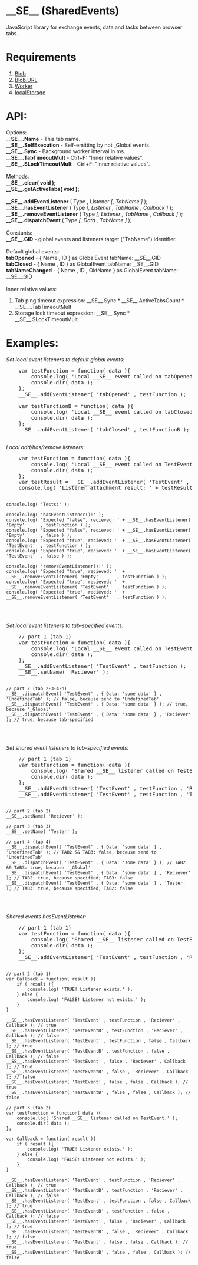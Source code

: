 \_\_SE\_\_ (SharedEvents)
======

JavaScript library for exchange events, data and tasks between browser tabs.

Requirements
======
1. <a href="http://caniuse.com/#search=blob">Blob</a> 
2. <a href="http://caniuse.com/#feat=bloburls">Blob.URL</a>
3. <a href="http://caniuse.com/#search=worker">Worker</a>
4. <a href="http://caniuse.com/#search=localstorage">localStorage</a>

API:
======
Options:<br>
  <b>\_\_SE\_\_.Name</b>             - This tab name.<br>
  <b>\_\_SE\_\_.SelfExecution</b>    - Self-emitting by not \_Global events.<br>
  <b>\_\_SE\_\_.Sync</b>             - Background worker interval in ms.<br>
  <b>\_\_SE\_\_.TabTimeoutMult</b>   - Ctrl+F: "Inner relative values".<br>
  <b>\_\_SE\_\_.SLockTimeoutMult</b> - Ctrl+F: "Inner relative values".<br>
<br>
Methods:<br>
  <b>\_\_SE\_\_.clear( void );</b><br>
  <b>\_\_SE\_\_.getActiveTabs( void );</b><br>
<br>
  <b>\_\_SE\_\_.addEventListener</b>     ( Type , Listener <i>[, TabName ]</i> );<br>
  <b>\_\_SE\_\_.hasEventListener</b>     ( Type <i>[, Listener , TabName , Callback ]</i> );<br>
  <b>\_\_SE\_\_.removeEventListener</b>  ( Type <i>[, Listener , TabName , Callback ]</i> );<br>
  <b>\_\_SE\_\_.dispatchEvent</b>        ( Type <i>[, Data , TabName ]</i> );<br>
<br>
Constants:<br>
  <b>\_\_SE\_\_.GID</b>              - global events and listeners target ("TabName") identifier.<br>
<br>
Default global events:<br>
  <b>tabOpened</b>               - { Name , ID }             as GlobalEvent tabName: \_\_SE\_\_.GID<br>
  <b>tabClosed</b>               - { Name , ID }             as GlobalEvent tabName: \_\_SE\_\_.GID<br>
  <b>tabNameChanged</b>          - { Name , ID , OldName }   as GlobalEvent tabName: \_\_SE\_\_.GID<br>
<br>
Inner relative values:<br>
  1) Tab ping timeout expression:   \_\_SE\_\_.Sync \* \_\_SE\_\_.ActiveTabsCount \* \_\_SE\_\_.TabTimeoutMult<br>
  2) Storage lock timeout expression:   \_\_SE\_\_.Sync \* \_\_SE\_\_.SLockTimeoutMult<br>

Examples:
======
<i>Set local event listeners to default global events:</i>
<pre>
    var testFunction = function( data ){
        console.log( 'Local __SE__ event called on tabOpened.' );
        console.dir( data );
    };
    __SE__.addEventListener( 'tabOpened' , testFunction );

    var testFunctionB = function( data ){
        console.log( 'Local __SE__ event called on tabClosed.' );
        console.dir( data );
    };
    __SE__.addEventListener( 'tabClosed' , testFunctionB );
</pre>
<br>
<i>Local add/has/remove listeners:</i>
<pre>
    var testFunction = function( data ){
        console.log( 'Local __SE__ event called on TestEvent.' );
        console.dir( data );
    };
    var testResult = __SE__.addEventListener( 'TestEvent' , testFunction );
    console.log( 'Listener attachment result: ' + testResult );

    console.log( 'Tests:' );

    console.log( 'hasEventListener():' );
    console.log( 'Expected "false", recieved: ' + __SE__.hasEventListener( 'Empty'      , testFunction ) );
    console.log( 'Expected "false", recieved: ' + __SE__.hasEventListener( 'Empty'      , false ) );
    console.log( 'Expected "true", recieved: '  + __SE__.hasEventListener( 'TestEvent'  , testFunction ) );
    console.log( 'Expected "true", recieved: '  + __SE__.hasEventListener( 'TestEvent'  , false ) );

    console.log( 'removeEventListener():' );
    console.log( 'Expected "true", recieved: '  + __SE__.removeEventListener( 'Empty'       , testFunction ) );
    console.log( 'Expected "true", recieved: '  + __SE__.removeEventListener( 'TestEvent'   , testFunction ) );
    console.log( 'Expected "true", recieved: '  + __SE__.removeEventListener( 'TestEvent'   , testFunction ) );
</pre>
<br>
<i>Set local event listeners to tab-specified events:</i>
<pre>
    // part 1 (tab 1)
    var testFunction = function( data ){
        console.log( 'Local __SE__ event called on TestEvent.' );
        console.dir( data );
    };
    __SE__.addEventListener( 'TestEvent' , testFunction );
    __SE__.setName( 'Reciever' );

    // part 2 (tab 2-3-4-n)
    __SE__.dispatchEvent( 'TestEvent' , { Data: 'some data' } , 'UndefinedTab' ); // false, because send to 'UndefinedTab'
    __SE__.dispatchEvent( 'TestEvent' , { Data: 'some data' } ); // true, because '_Global'
    __SE__.dispatchEvent( 'TestEvent' , { Data: 'some data' } , 'Reciever' ); // true, because tab-specified
</pre>
<br>
<i>Set shared event listeners to tab-specified events:</i>
<pre>
    // part 1 (tab 1)
    var testFunction = function( data ){
        console.log( 'Shared __SE__ listener called on TestEvent.' );
        console.dir( data );
    };
    __SE__.addEventListener( 'TestEvent' , testFunction , 'Reciever' );
    __SE__.addEventListener( 'TestEvent' , testFunction , 'Tester' );

    // part 2 (tab 2)
    __SE__.setName( 'Reciever' );

    // part 3 (tab 3)
    __SE__.setName( 'Tester' );

    // part 4 (tab 4)
    __SE__.dispatchEvent( 'TestEvent' , { Data: 'some data' } , 'UndefinedTab' ); // TAB2 && TAB3: false, because send to 'UndefinedTab'
    __SE__.dispatchEvent( 'TestEvent' , { Data: 'some data' } ); // TAB2 && TAB3: true, because '_Global'
    __SE__.dispatchEvent( 'TestEvent' , { Data: 'some data' } , 'Reciever' ); // TAB2: true, because specified; TAB3: false
    __SE__.dispatchEvent( 'TestEvent' , { Data: 'some data' } , 'Tester' ); // TAB3: true, because specified; TAB2: false
</pre>
<br>
<i>Shared events hasEventListener:</i>
<pre>
    // part 1 (tab 1)
    var testFunction = function( data ){
        console.log( 'Shared __SE__ listener called on TestEvent.' );
        console.dir( data );
    };
    __SE__.addEventListener( 'TestEvent' , testFunction , 'Reciever' );

    // part 2 (tab 1)
    var Callback = function( result ){
        if ( result ){
            console.log( 'TRUE! Listener exists.' );
        } else {
            console.log( 'FALSE! Listener not exists.' );
        }
    }

    __SE__.hasEventListener( 'TestEvent' , testFunction , 'Reciever' , Callback ); // true
    __SE__.hasEventListener( 'TestEventB' , testFunction , 'Reciever' , Callback ); // false
    __SE__.hasEventListener( 'TestEvent' , testFunction , false , Callback ); // true
    __SE__.hasEventListener( 'TestEventB' , testFunction , false , Callback ); // false
    __SE__.hasEventListener( 'TestEvent' , false , 'Reciever' , Callback ); // true
    __SE__.hasEventListener( 'TestEventB' , false , 'Reciever' , Callback ); // false
    __SE__.hasEventListener( 'TestEvent' , false , false , Callback ); // true
    __SE__.hasEventListener( 'TestEventB' , false , false , Callback ); // false

    // part 3 (tab 2)
    var testFunction = function( data ){
        console.log( 'Shared __SE__ listener called on TestEvent.' );
        console.dir( data );
    };

    var Callback = function( result ){
        if ( result ){
            console.log( 'TRUE! Listener exists.' );
        } else {
            console.log( 'FALSE! Listener not exists.' );
        }
    }

    __SE__.hasEventListener( 'TestEvent' , testFunction , 'Reciever' , Callback ); // true
    __SE__.hasEventListener( 'TestEventB' , testFunction , 'Reciever' , Callback ); // false
    __SE__.hasEventListener( 'TestEvent' , testFunction , false , Callback ); // true
    __SE__.hasEventListener( 'TestEventB' , testFunction , false , Callback ); // false
    __SE__.hasEventListener( 'TestEvent' , false , 'Reciever' , Callback ); // true
    __SE__.hasEventListener( 'TestEventB' , false , 'Reciever' , Callback ); // false
    __SE__.hasEventListener( 'TestEvent' , false , false , Callback ); // true
    __SE__.hasEventListener( 'TestEventB' , false , false , Callback ); // false
</pre>
